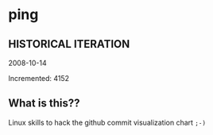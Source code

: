 # ping

## HISTORICAL ITERATION
2008-10-14

Incremented: 4152

## What is this?? 
Linux skills to hack the github commit visualization chart `;-)`
